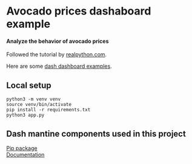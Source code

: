 # Avocado prices dashaboard example
#### Analyze the behavior of avocado prices

Followed the tutorial by [realpython.com](https://realpython.com/python-dash/#what-is-dash).

Here are some [dash dashboard examples](https://dash.gallery/Portal/).

## Local setup
```
python3 -m venv venv
source venv/bin/activate
pip install -r requirements.txt
python3 app.py
```

## Dash mantine components used in this project
[Pip package](https://pypi.org/project/dash-mantine-components/#quickstart)\
[Documentation](https://www.dash-mantine-components.com/)

